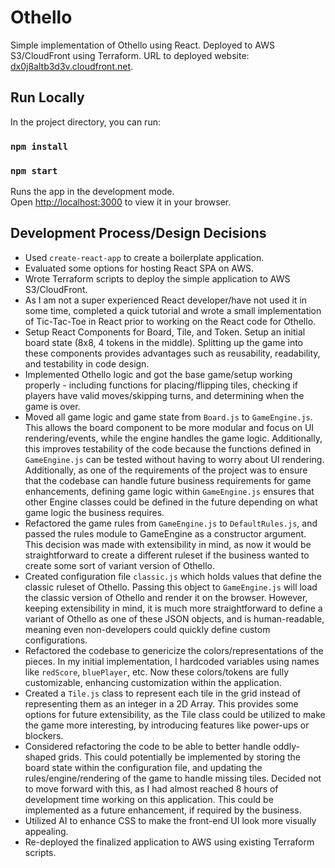 # Othello

Simple implementation of Othello using React. Deployed to AWS S3/CloudFront using Terraform. URL to deployed website: [dx0j8altb3d3v.cloudfront.net](here).

## Run Locally

In the project directory, you can run:

### `npm install`
### `npm start`

Runs the app in the development mode.\
Open [http://localhost:3000](http://localhost:3000) to view it in your browser.

## Development Process/Design Decisions

- Used `create-react-app` to create a boilerplate application.
- Evaluated some options for hosting React SPA on AWS.
- Wrote Terraform scripts to deploy the simple application to AWS S3/CloudFront.
- As I am not a super experienced React developer/have not used it in some time, completed a quick tutorial and wrote a small implementation of Tic-Tac-Toe in React prior to working on the React code for Othello.
- Setup React Components for Board, Tile, and Token. Setup an initial board state (8x8, 4 tokens in the middle). Splitting up the game into these components provides advantages such as reusability, readability, and testability in code design.
- Implemented Othello logic and got the base game/setup working properly - including functions for placing/flipping tiles, checking if players have valid moves/skipping turns, and determining when the game is over.
- Moved all game logic and game state from `Board.js` to `GameEngine.js`. This allows the board component to be more modular and focus on UI rendering/events, while the engine handles the game logic. Additionally, this improves testability of the code because the functions defined in `GameEngine.js` can be tested without having to worry about UI rendering. Additionally, as one of the requirements of the project was to ensure that the codebase can handle future business requirements for game enhancements, defining game logic within `GameEngine.js` ensures that other Engine classes could be defined in the future depending on what game logic the business requires.
- Refactored the game rules from `GameEngine.js` to `DefaultRules.js`, and passed the rules module to GameEngine as a constructor argument. This decision was made with extensibility in mind, as now it would be straightforward to create a different ruleset if the business wanted to create some sort of variant version of Othello.
- Created configuration file `classic.js` which holds values that define the classic ruleset of Othello. Passing this object to `GameEngine.js` will load the classic version of Othello and render it on the browser. However, keeping extensibility in mind, it is much more straightforward to define a variant of Othello as one of these JSON objects, and is human-readable, meaning even non-developers could quickly define custom configurations.
- Refactored the codebase to genericize the colors/representations of the pieces. In my initial implementation, I hardcoded variables using names like `redScore`, `bluePlayer`, etc. Now these colors/tokens are fully customizable, enhancing customization within the application.
- Created a `Tile.js` class to represent each tile in the grid instead of representing them as an integer in a 2D Array. This provides some options for future extensibility, as the Tile class could be utilized to make the game more interesting, by introducing features like power-ups or blockers.
- Considered refactoring the code to be able to better handle oddly-shaped grids. This could potentially be implemented by storing the board state within the configuration file, and updating the rules/engine/rendering of the game to handle missing tiles. Decided not to move forward with this, as I had almost reached 8 hours of development time working on this application. This could be implemented as a future enhancement, if required by the business.
- Utilized AI to enhance CSS to make the front-end UI look more visually appealing.
- Re-deployed the finalized application to AWS using existing Terraform scripts.


